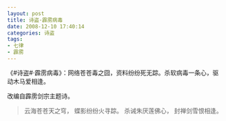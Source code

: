 ```yaml
---
layout: post
title: 诗盗·霹雳病毒
date: 2008-12-10 17:40:14
categories: 诗盗
tags:
- 七律
- 霹雳
---
```

《#诗盗#·霹雳病毒》：网络苍苍毒之囧，资料纷纷死无踪。杀软病毒一条心，驱动木马爱相逢。

改编自霹雳剑宗主题诗。

> 云海苍苍天之穹，
> 蝶影纷纷火寻踪。
> 杀诫朱厌莲佛心，
> 封禅剑雪恨相逢。
